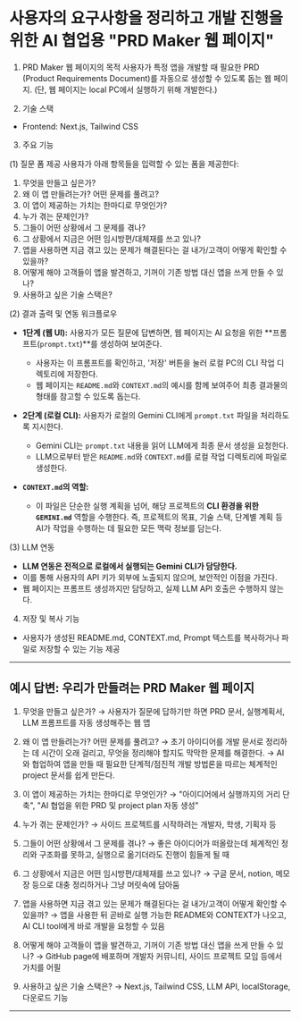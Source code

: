 # 사용자의 요구사항을 정리하고 개발 진행을 위한 AI 협업용 "PRD Maker 웹 페이지"

1. PRD Maker 웹 페이지의 목적
사용자가 특정 앱을 개발할 때 필요한 PRD (Product Requirements Document)를 자동으로 생성할 수 있도록 돕는 웹 페이지.
(단, 웹 페이지는 local PC에서 실행하기 위해 개발한다.)

2. 기술 스택
- Frontend: Next.js, Tailwind CSS

3. 주요 기능

(1) 질문 폼 제공
사용자가 아래 항목들을 입력할 수 있는 폼을 제공한다:
  1. 무엇을 만들고 싶은가? 
  2. 왜 이 앱 만들려는가? 어떤 문제를 풀려고? 
  3. 이 앱이 제공하는 가치는 한마디로 무엇인가?
  4. 누가 겪는 문제인가?
  5. 그들이 어떤 상황에서 그 문제를 겪나?
  6. 그 상황에서 지금은 어떤 임시방편/대체재를 쓰고 있나?
  7. 앱을 사용하면 지금 겪고 있는 문제가 해결된다는 걸 내가/고객이 어떻게 확인할 수 있을까? 
  8. 어떻게 해야 고객들이 앱을 발견하고, 기꺼이 기존 방법 대신 앱을 쓰게 만들 수 있나?
  9. 사용하고 싶은 기술 스택은?

(2) 결과 출력 및 연동 워크플로우
- **1단계 (웹 UI):** 사용자가 모든 질문에 답변하면, 웹 페이지는 AI 요청을 위한 **프롬프트(`prompt.txt`)**를 생성하여 보여준다.
  - 사용자는 이 프롬프트를 확인하고, '저장' 버튼을 눌러 로컬 PC의 CLI 작업 디렉토리에 저장한다.
  - 웹 페이지는 `README.md`와 `CONTEXT.md`의 예시를 함께 보여주어 최종 결과물의 형태를 참고할 수 있도록 돕는다.

- **2단계 (로컬 CLI):** 사용자가 로컬의 Gemini CLI에게 `prompt.txt` 파일을 처리하도록 지시한다.
  - Gemini CLI는 `prompt.txt` 내용을 읽어 LLM에게 최종 문서 생성을 요청한다.
  - LLM으로부터 받은 `README.md`와 `CONTEXT.md`를 로컬 작업 디렉토리에 파일로 생성한다.

- **`CONTEXT.md`의 역할:**
  - 이 파일은 단순한 실행 계획을 넘어, 해당 프로젝트의 **CLI 환경을 위한 `GEMINI.md`** 역할을 수행한다. 즉, 프로젝트의 목표, 기술 스택, 단계별 계획 등 AI가 작업을 수행하는 데 필요한 모든 맥락 정보를 담는다.
  

(3) LLM 연동
- **LLM 연동은 전적으로 로컬에서 실행되는 Gemini CLI가 담당한다.**
- 이를 통해 사용자의 API 키가 외부에 노출되지 않으며, 보안적인 이점을 가진다.
- 웹 페이지는 프롬프트 생성까지만 담당하고, 실제 LLM API 호출은 수행하지 않는다.

4. 저장 및 복사 기능
- 사용자가 생성된 README.md, CONTEXT.md, Prompt 텍스트를 복사하거나 파일로 저장할 수 있는 기능 제공


---
예시 답변: 우리가 만들려는 PRD Maker 웹 페이지 
---

1. 무엇을 만들고 싶은가?
→ 사용자가 질문에 답하기만 하면 PRD 문서, 실행계획서, LLM 프롬프트를 자동 생성해주는 웹 앱

2. 왜 이 앱 만들려는가? 어떤 문제를 풀려고?
→ 초기 아이디어를 개발 문서로 정리하는 데 시간이 오래 걸리고, 무엇을 정리해야 할지도 막막한 문제를 해결한다.
→ AI와 협업하여 앱을 만들 때 필요한 단계적/점진적 개발 방법론을 따르는 체계적인 project 문서를 쉽게 만든다.

3. 이 앱이 제공하는 가치는 한마디로 무엇인가?
→ "아이디어에서 실행까지의 거리 단축", "AI 협업을 위한 PRD 및 project plan 자동 생성"

4. 누가 겪는 문제인가?
→ 사이드 프로젝트를 시작하려는 개발자, 학생, 기획자 등

5. 그들이 어떤 상황에서 그 문제를 겪나?
→ 좋은 아이디어가 떠올랐는데 체계적인 정리와 구조화를 못하고, 실행으로 옮기더라도 진행이 힘들게 될 때

6. 그 상황에서 지금은 어떤 임시방편/대체재를 쓰고 있나?
→ 구글 문서, notion, 메모장 등으로 대충 정리하거나 그냥 머릿속에 담아둠

7. 앱을 사용하면 지금 겪고 있는 문제가 해결된다는 걸 내가/고객이 어떻게 확인할 수 있을까?
→ 앱을 사용한 뒤 곧바로 실행 가능한 README와 CONTEXT가 나오고, AI CLI tool에게 바로 개발을 요청할 수 있음

8. 어떻게 해야 고객들이 앱을 발견하고, 기꺼이 기존 방법 대신 앱을 쓰게 만들 수 있나?
→ GitHub page에 배포하며 개발자 커뮤니티, 사이드 프로젝트 모임 등에서 가치를 어필

9. 사용하고 싶은 기술 스택은?
→ Next.js, Tailwind CSS, LLM API, localStorage, 다운로드 기능

---